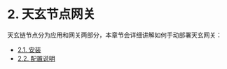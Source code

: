 # 2. 天玄节点网关
天玄链节点分为应用和网关两部分，本章节会详细讲解如何手动部署天玄网关：
- [2.1. 安装](installation.md)
- [2.2. 配置说明](configuration.md)
